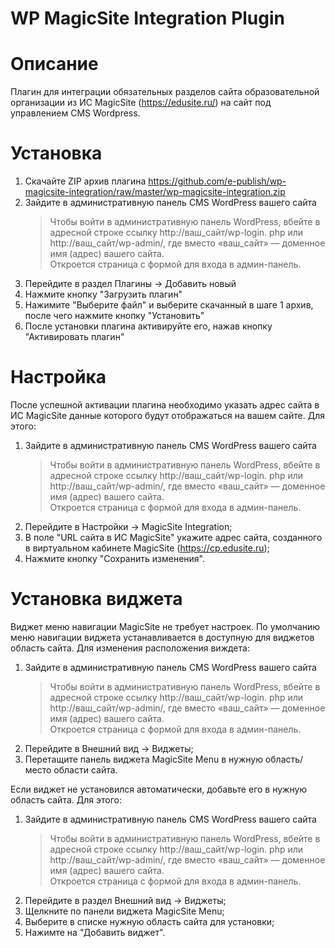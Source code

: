 WP MagicSite Integration Plugin
===============================

# Описание
Плагин для интеграции обязательных разделов сайта образовательной организации из ИС MagicSite (https://edusite.ru/) на сайт под управлением CMS Wordpress.

# Установка
 1. Скачайте ZIP архив плагина https://github.com/e-publish/wp-magicsite-integration/raw/master/wp-magicsite-integration.zip  
 2. Зайдите в административную панель CMS WordPress вашего сайта  
     > Чтобы войти в административную панель WordPress, вбейте в адресной строке ссылку http://ваш_сайт/wp-login. php или http://ваш_сайт/wp-admin/, где вместо «ваш_сайт» — доменное имя (адрес) вашего сайта.  
     > Откроется страница с формой для входа в админ-панель.  
 3. Перейдите в раздел Плагины -> Добавить новый  
 4. Нажмите кнопку "Загрузить плагин"  
 5. Нажимите "Выберите файл" и выберите скачанный в шаге 1 архив, после чего нажмите кнопку "Установить"  
 6. После установки плагина активируйте его, нажав кнопку "Активировать плагин"

# Настройка
После успешной активации плагина необходимо указать адрес сайта в ИС MagicSite данные которого будут отображаться на вашем сайте. Для этого:
 1. Зайдите в административную панель CMS WordPress вашего сайта  
     > Чтобы войти в административную панель WordPress, вбейте в адресной строке ссылку http://ваш_сайт/wp-login. php или http://ваш_сайт/wp-admin/, где вместо «ваш_сайт» — доменное имя (адрес) вашего сайта.  
     > Откроется страница с формой для входа в админ-панель.  
 2. Перейдите в Настройки -> MagicSite Integration;
 3. В поле "URL сайта в ИС MagicSite" укажите адрес сайта, созданного в виртуальном кабинете MagicSite (https://cp.edusite.ru);
 4. Нажмите кнопку "Сохранить изменения".

# Установка виджета
Виджет меню навигации MagicSite не требует настроек.
По умолчанию меню навигации виджета устанавливается в доступную для виджетов область сайта.
Для изменения расположения виждета:
 1. Зайдите в административную панель CMS WordPress вашего сайта  
     > Чтобы войти в административную панель WordPress, вбейте в адресной строке ссылку http://ваш_сайт/wp-login. php или http://ваш_сайт/wp-admin/, где вместо «ваш_сайт» — доменное имя (адрес) вашего сайта.  
     > Откроется страница с формой для входа в админ-панель.  
 2. Перейдите в Внешний вид -> Виджеты;
 3. Перетащите панель виджета MagicSite Menu в нужную область/место области сайта.

Если виджет не установился автоматически, добавьте его в нужную область сайта. Для этого:
 1. Зайдите в административную панель CMS WordPress вашего сайта  
     > Чтобы войти в административную панель WordPress, вбейте в адресной строке ссылку http://ваш_сайт/wp-login. php или http://ваш_сайт/wp-admin/, где вместо «ваш_сайт» — доменное имя (адрес) вашего сайта.  
     > Откроется страница с формой для входа в админ-панель.  
2. Перейдите в раздел Внешний вид -> Виджеты;
3. Щелкните по панели виджета MagicSite Menu;
4. Выберите в списке нужную область сайта для установки;
5. Нажимте на "Добавить виджет".
